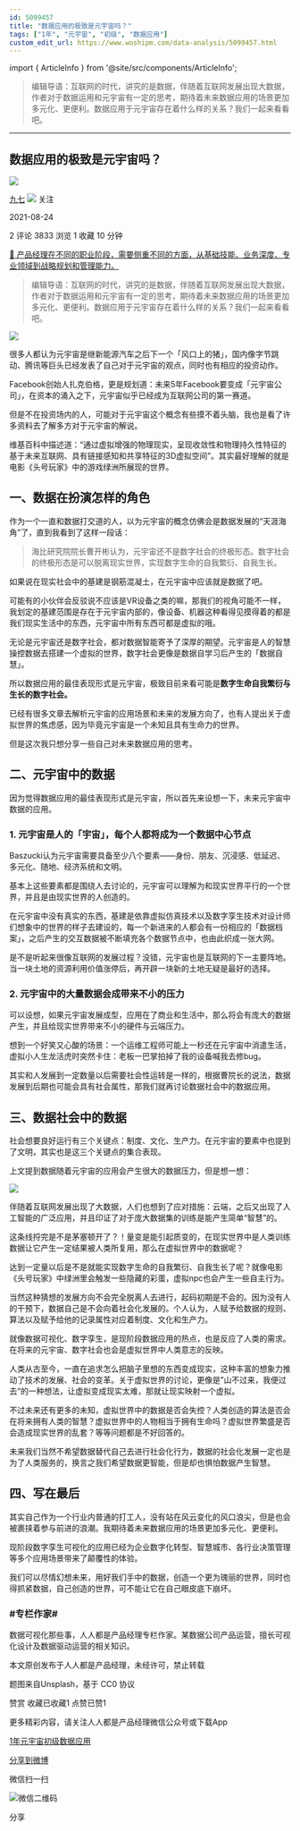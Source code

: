 ```yaml
---
id: 5099457
title: "数据应用的极致是元宇宙吗？"
tags: ["1年", "元宇宙", "初级", "数据应用"]
custom_edit_url: https://www.woshipm.com/data-analysis/5099457.html
---
```

import { ArticleInfo } from '@site/src/components/ArticleInfo';

<ArticleInfo
    author="九七"
    authorLink="https://www.woshipm.com/u/1149002"
    published="2021-08-24"
    views={3833}
    comments={2}
    collects={1}
/>

> 编辑导语：互联网的时代，讲究的是数据，伴随着互联网发展出现大数据，作者对于数据运用和元宇宙有一定的思考，期待着未来数据应用的场景更加多元化、更便利。数据应用于元宇宙存在着什么样的关系？我们一起来看看吧。

---

## 数据应用的极致是元宇宙吗？

[![](https://image.woshipm.com/wp-files/2021/07/xGWVKprR02jObP50eCoi.jpg!/both/72x72)](https://www.woshipm.com/u/1149002)

[九七](https://www.woshipm.com/u/1149002) ![](https://static.woshipm.com/tag/1121_1@2x.png) 关注

2021-08-24

2 评论 3833 浏览 1 收藏 10 分钟

[🔗 产品经理在不同的职业阶段，需要侧重不同的方面，从基础技能、业务深度、专业领域到战略规划和管理能力。](https://ke.qidianla.com/courses/90pm)

> 编辑导语：互联网的时代，讲究的是数据，伴随着互联网发展出现大数据，作者对于数据运用和元宇宙有一定的思考，期待着未来数据应用的场景更加多元化、更便利。数据应用于元宇宙存在着什么样的关系？我们一起来看看吧。

![](https://image.yunyingpai.com/wp/2021/08/4Sb5mIagkqYoDo9Mvv3E.png)

很多人都认为元宇宙是继新能源汽车之后下一个「风口上的猪」，国内像字节跳动、腾讯等巨头已经发表了自己对于元宇宙的观点，同时也有相应的投资动作。

Facebook创始人扎克伯格，更是规划道：未来5年Facebook要变成「元宇宙公司」，在资本的涌入之下，元宇宙似乎已经成为互联网公司的第一赛道。

但是不在投资场内的人，可能对于元宇宙这个概念有些摸不着头脑，我也是看了许多资料去了解多方对于元宇宙的解说。

维基百科中描述道：“通过虚拟增强的物理现实，呈现收敛性和物理持久性特征的基于未来互联网、具有链接感知和共享特征的3D虚拟空间”。其实最好理解的就是电影《头号玩家》中的游戏绿洲所展现的世界。

## 一、数据在扮演怎样的角色

作为一个一直和数据打交道的人，以为元宇宙的概念仿佛会是数据发展的“天涯海角”了，直到我看到了这样一段话：

> 海比研究院院长曹开彬认为，元宇宙还不是数字社会的终极形态。数字社会的终极形态是可以脱离现实世界，实现数字生命的自我繁衍、自我生长。

如果说在现实社会中的基建是钢筋混凝土，在元宇宙中应该就是数据了吧。

可能有的小伙伴会反驳说不应该是VR设备之类的嘛，那我们的视角可能不一样，我划定的基建范围是存在于元宇宙内部的，像设备、机器这种看得见摸得着的都是我们现实生活中的东西，元宇宙中所有东西可都是虚拟的哦。

无论是元宇宙还是数字社会，都对数据智能寄予了深厚的期望。元宇宙是人的智慧操控数据去搭建一个虚拟的世界，数字社会更像是数据自学习后产生的「数据自慧」。

所以数据应用的最佳表现形式是元宇宙，极致目前来看可能是**数字生命自我繁衍与生长的数字社会。**

已经有很多文章去解析元宇宙的应用场景和未来的发展方向了，也有人提出关于虚拟世界的焦虑感，因为毕竟元宇宙是一个未知且具有生命力的世界。

但是这次我只想分享一些自己对未来数据应用的思考。

## 二、元宇宙中的数据

因为觉得数据应用的最佳表现形式是元宇宙，所以首先来设想一下，未来元宇宙中数据的应用。

### 1\. 元宇宙是人的「宇宙」，每个人都将成为一个数据中心节点

Baszucki认为元宇宙需要具备至少八个要素——身份、朋友、沉浸感、低延迟、多元化、随地、经济系统和文明。

基本上这些要素都是围绕人去讨论的，元宇宙可以理解为和现实世界平行的一个世界，并且是由现实世界的人创造的。

在元宇宙中没有真实的东西，基建是依靠虚拟仿真技术以及数字孪生技术对设计师们想象中的世界的样子去建设的，每一个新进来的人都会有一份相应的「数据档案」，之后产生的交互数据被不断填充各个数据节点中，也由此织成一张大网。

是不是听起来很像互联网的发展过程？没错，元宇宙也是互联网的下一主要阵地。当一块土地的资源利用价值涨停后，再开辟一块新的土地无疑是最好的选择。

### 2\. 元宇宙中的大量数据会成带来不小的压力

可以设想，如果元宇宙发展成型，应用在了商业和生活中，那么将会有庞大的数据产生，并且给现实世界带来不小的硬件与云端压力。

想到一个好笑又心酸的场景：一个运维工程师可能上一秒还在元宇宙中消遣生活，虚拟小人生龙活虎时突然卡住：老板一巴掌拍掉了我的设备喊我去修bug。

其实和人发展到一定数量以后需要社会性运转是一样的，根据曹院长的说法，数据发展到后期也可能会具有社会属性，那我们就再讨论数据社会中的数据应用。

## 三、数据社会中的数据

社会想要良好运行有三个关键点：制度、文化、生产力。在元宇宙的要素中也提到了文明，其实也是这三个关键点的集合表现。

上文提到数据随着元宇宙的应用会产生很大的数据压力，但是想一想：

![](https://image.woshipm.com/wp-files/2021/08/Vl7Kq5FSWh2ODg7kUiNs.png)

伴随着互联网发展出现了大数据，人们也想到了应对措施：云端，之后又出现了人工智能的广泛应用，并且印证了对于庞大数据集的训练是能产生简单“智慧”的。

这条线捋完是不是茅塞顿开了？！量变是能引起质变的，在现实世界中是人类训练数据让它产生一定结果被人类所复用，那么在虚拟世界中的数据呢？

达到一定量以后是不是就能实现数字生命的自我繁衍、自我生长了呢？就像电影《头号玩家》中绿洲里会触发一些隐藏的彩蛋，虚拟npc也会产生一些自主行为。

当然这种猜想的发展方向不会完全脱离人去进行，起码初期是不会的。因为没有人的干预下，数据自己是不会向着社会化发展的。个人认为，人赋予给数据的规则、算法以及赋予给他的记录属性对应着制度、文化和生产力。

就像数据可视化、数字孪生，是现阶段数据应用的热点，也是反应了人类的需求。在将来的元宇宙、数字社会也会是虚拟世界中人类意志的反映。

人类从古至今，一直在追求怎么把脑子里想的东西变成现实，这种丰富的想象力推动了技术的发展、社会的变革。关于虚拟世界的讨论，更像是”山不过来，我便过去“的一种想法，让虚拟变成现实太难，那就让现实映射一个虚拟。

不过未来还有更多的未知，虚拟世界中的数据是否会失控？人类创造的算法是否会在将来拥有人类的智慧？虚拟世界中的人物相当于拥有生命吗？虚拟世界繁盛是否会造成现实世界的乱套？等等问题都是不好回答的。

未来我们当然不希望数据替代自己去进行社会化行为，数据的社会化发展一定也是为了人类服务的，换言之我们希望数据更智能，但是却也惧怕数据产生智慧。

## 四、写在最后

其实自己作为一个行业内普通的打工人，没有站在风云变化的风口浪尖，但是也会被裹挟着参与前进的浪潮。我期待着未来数据应用的场景更加多元化、更便利。

现阶段数字孪生可视化的应用已经为企业数字化转型、智慧城市、各行业决策管理等多个应用场景带来了颠覆性的体验。

我们可以尽情幻想未来，用好我们手中的数据，创造一个更为瑰丽的世界，同时也得抓紧数据，自己创造的世界，可不能让它在自己眼皮底下崩坏。

### #专栏作家#

数据可视化那些事，人人都是产品经理专栏作家。某数据公司产品运营，擅长可视化设计及数据驱动运营的相关知识。

本文原创发布于人人都是产品经理，未经许可，禁止转载

题图来自Unsplash，基于 CC0 协议

赞赏 收藏已收藏1 点赞已赞1

更多精彩内容，请关注人人都是产品经理微信公众号或下载App

[1年](https://www.woshipm.com/tag/1%e5%b9%b4)[元宇宙](https://www.woshipm.com/tag/%e5%85%83%e5%ae%87%e5%ae%99)[初级](https://www.woshipm.com/tag/%e5%88%9d%e7%ba%a7)[数据应用](https://www.woshipm.com/tag/%e6%95%b0%e6%8d%ae%e5%ba%94%e7%94%a8)

[分享到微博](https://service.weibo.com/share/share.php?appkey=2775287854&title=数据应用的极致是元宇宙吗？&url=https://www.woshipm.com/data-analysis/5099457.html&pic=https://image.yunyingpai.com/wp/2021/08/4Sb5mIagkqYoDo9Mvv3E.png)

微信扫一扫

![微信二维码](https://api.pwmqr.com/qrcode/create/?url=https://www.woshipm.com/data-analysis/5099457.html)

分享